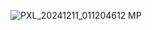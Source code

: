![PXL_20241211_011204612 MP](https://github.com/user-attachments/assets/ac4ab916-14bf-445e-aa36-29524b51950e)

